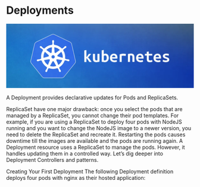 # Deployments
![](../img/kubernates.webp)

A Deployment provides declarative updates for Pods and ReplicaSets.

ReplicaSet have one major drawback: once you select the pods that are managed by a ReplicaSet, you cannot change their pod templates.
For example, if you are using a ReplicaSet to deploy four pods with NodeJS running and you want to change the NodeJS image to a newer version, you need to delete the ReplicaSet and recreate it. Restarting the pods causes downtime till the images are available and the pods are running again.
A Deployment resource uses a ReplicaSet to manage the pods. However, it handles updating them in a controlled way. Let’s dig deeper into Deployment Controllers and patterns.

Creating Your First Deployment
The following Deployment definition deploys four pods with nginx as their hosted application: